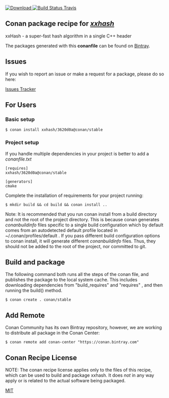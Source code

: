[![Download](https://api.bintray.com/packages/conan-community/conan/xxhash%3Aconan/images/download.svg) ](https://bintray.com/conan-community/conan/xxhash%3Aconan/_latestVersion)
[![Build Status Travis](https://travis-ci.org/conan-community/conan-xxhash.svg)](https://travis-ci.org/conan-community/conan-xxhash)


## Conan package recipe for [*xxhash*](https://github.com/stbrumme/xxhash/)

xxHash - a super-fast hash algorithm in a single C++ header

The packages generated with this **conanfile** can be found on [Bintray](https://bintray.com/conan-community/conan/xxhash%3Aconan).


## Issues

If you wish to report an issue or make a request for a package, please do so here:

[Issues Tracker](https://github.com/conan-community/community/issues)


## For Users

### Basic setup

    $ conan install xxhash/3620d0a@conan/stable

### Project setup

If you handle multiple dependencies in your project is better to add a *conanfile.txt*

    [requires]
    xxhash/3620d0a@conan/stable

    [generators]
    cmake

Complete the installation of requirements for your project running:

    $ mkdir build && cd build && conan install ..

Note: It is recommended that you run conan install from a build directory and not the root of the project directory.  This is because conan generates *conanbuildinfo* files specific to a single build configuration which by default comes from an autodetected default profile located in ~/.conan/profiles/default .  If you pass different build configuration options to conan install, it will generate different *conanbuildinfo* files.  Thus, they should not be added to the root of the project, nor committed to git.


## Build and package

The following command both runs all the steps of the conan file, and publishes the package to the local system cache.  This includes downloading dependencies from "build_requires" and "requires" , and then running the build() method.

    $ conan create . conan/stable

## Add Remote

Conan Community has its own Bintray repository, however, we are working to distribute all package in the Conan Center:

    $ conan remote add conan-center "https://conan.bintray.com"


## Conan Recipe License

NOTE: The conan recipe license applies only to the files of this recipe, which can be used to build and package xxhash.
It does *not* in any way apply or is related to the actual software being packaged.

[MIT](LICENSE)
